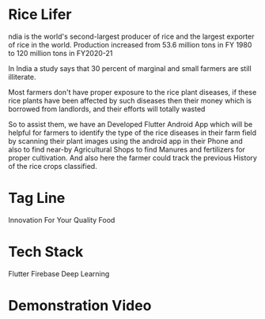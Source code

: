 # Rice Lifer

ndia is the world's second-largest producer of rice and the largest exporter of rice in the world. Production increased from 53.6 million tons in FY 1980 to 120 million tons in FY2020-21

In India a study says that 30 percent of marginal and small farmers are still illiterate. 

Most farmers don't have proper exposure to the rice plant diseases, if these rice plants have been affected by such diseases then their money which is borrowed from landlords, and their efforts will totally wasted

So to assist them, we have an Developed Flutter Android App which will be helpful for farmers to identify the type of the rice diseases in their farm field by scanning their plant images using the android app in their Phone and also to find near-by Agricultural Shops to find Manures and fertilizers for proper cultivation. And also here the farmer could track the previous History of the rice crops classified.

# Tag Line

Innovation For Your Quality Food

# Tech Stack

Flutter
Firebase
Deep Learning

# Demonstration Video

